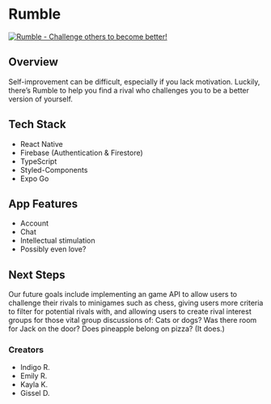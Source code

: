 # Rumble

[![Rumble - Challenge others to become better!](https://res.cloudinary.com/marcomontalbano/image/upload/v1643061980/video_to_markdown/images/youtube--PdIS6rGd8PQ-c05b58ac6eb4c4700831b2b3070cd403.jpg)](https://youtu.be/PdIS6rGd8PQ "Rumble - Challenge others to become better!")

## Overview

Self-improvement can be difficult, especially if you lack motivation. Luckily, there’s Rumble to help you find a rival who challenges you to be a better version of yourself.

## Tech Stack

- React Native
- Firebase (Authentication & Firestore)
- TypeScript
- Styled-Components
- Expo Go

## App Features

- Account
- Chat
- Intellectual stimulation
- Possibly even love?

## Next Steps

Our future goals include implementing an game API to allow users to challenge their rivals to minigames such as chess, giving users more criteria to filter for potential rivals with, and allowing users to create rival interest groups for those vital group discussions of: Cats or dogs? Was there room for Jack on the door? Does pineapple belong on pizza? (It does.)

### Creators

- Indigo R.
- Emily R.
- Kayla K.
- Gissel D.
